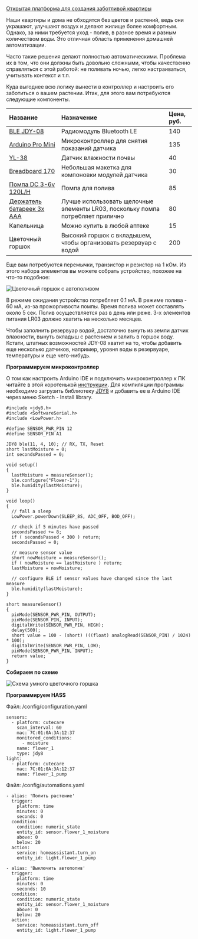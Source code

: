 [Открытая платформа для создания заботливой квартиры](http://cutecare.ru)

Наши квартиры и дома не обходятся без цветов и растений, ведь они украшают, улучшают воздух и делают жилище более комфортным. Однако, за ними требуется уход - полив, в разное время и разным количеством воды. Это отличная область применения домашней автоматизации.

Часто такие решения делают полностью автоматическими. Проблема их в том, что они должны быть довольно сложными, чтобы качественно справляться с этой работой: не поливать ночью, легко настраиваться, учитывать контекст и т.п.

Куда выгоднее всю логику вынести в контроллер и настроить его заботиться о вашем растении. Итак, для этого вам потребуются следующие компоненты.

|Название|Назначение|Цена, руб.|
| :----------- |:----------- |:----------- |
|[BLE JDY-08](https://rover.ebay.com/rover/1/711-53200-19255-0/1?icep_id=114&ipn=icep&toolid=20004&campid=5338218090&mpre=https%3A%2F%2Fwww.ebay.com%2Fitm%2FBluetooth-4-0-BLE-Low-Power-CC2541-JDY-08-Support-Airsync-iBeacon-Module%2F322511962233%3FssPageName%3DSTRK%253AMEBIDX%253AIT%26_trksid%3Dp2057872.m2749.l2649)|Радиомодуль Bluetooth LE|140|
|[Arduino Pro Mini](https://rover.ebay.com/rover/1/711-53200-19255-0/1?icep_id=114&ipn=icep&toolid=20004&campid=5338218090&mpre=https%3A%2F%2Fwww.ebay.com%2Fitm%2F2PCS-New-Pro-Mini-atmega328-Board-5V-16M-Arduino-Compatible-Nano%2F191674251828%3FssPageName%3DSTRK%253AMEBIDX%253AIT%26_trksid%3Dp2057872.m2749.l2649)|Микроконтроллер для снятия показаний датчика|135|
|[YL-38](https://rover.ebay.com/rover/1/711-53200-19255-0/1?icep_id=114&ipn=icep&toolid=20004&campid=5338218090&mpre=https%3A%2F%2Fwww.ebay.com%2Fitm%2F5PCS-Soil-Hygrometer-Detection-Module-Soil-Moisture-Sensor-For-arduino-Smart-car%2F400385860375%3FssPageName%3DSTRK%253AMEBIDX%253AIT%26_trksid%3Dp2057872.m2749.l2649)|Датчик влажности почвы|40|
|[Breadboard 170](https://rover.ebay.com/rover/1/711-53200-19255-0/1?icep_id=114&ipn=icep&toolid=20004&campid=5338218090&mpre=https%3A%2F%2Fwww.ebay.com%2Fitm%2F5-Color-Mini-Solderless-Prototype-Breadboard-170-Tie-points-For-Arduino-Shield%2F201677166530%3FssPageName%3DSTRK%253AMEBIDX%253AIT%26_trksid%3Dp2057872.m2749.l2649)|Небольшая макетка для компоновки модулей датчика|30|
|[Помпа DC 3-6v 120L/H](https://rover.ebay.com/rover/1/711-53200-19255-0/1?icep_id=114&ipn=icep&toolid=20004&campid=5338218090&mpre=https%3A%2F%2Fwww.ebay.com%2Fitm%2FUltra-quiet-Mini-DC-3-6V-120L-H-Brushless-Motor-Submersible-Water-Pump-New%2F201559004919%3F_trkparms%3Daid%253D222007%2526algo%253DSIM.MBE%2526ao%253D2%2526asc%253D20131003132420%2526meid%253Dfd6ec8f766314da0a7ba4fc97ffa719b%2526pid%253D100005%2526rk%253D6%2526rkt%253D6%2526mehot%253Dpp%2526sd%253D311588371634%2526itm%253D201559004919%26_trksid%3Dp2047675.c100005.m1851)|Помпа для полива|85|
|[Держатель батареек 3x AAA](https://rover.ebay.com/rover/1/711-53200-19255-0/1?icep_id=114&ipn=icep&toolid=20004&campid=5338218090&mpre=https%3A%2F%2Fwww.ebay.com%2Fitm%2F2-3-4xAAA-Battery-Holder-Plastic-Batteries-Box-Battery-Storage-Case-With-Wire-TS%2F152748115174%3Fhash%3Ditem23907f44e6%3Am%3AmR_En8kk8yOo9vvMl-QhG0g)|Лучше использовать щелочные элементы LR03, поскольку помпа потребляет прилично|80|
|Капельница|Можно купить в любой аптеке|15|
|Цветочный горшок|Высокий горшок с вкладышем, чтобы организовать резервуар с водой|200|

Еще вам потребуются перемычки, транзистор и резистор на 1 кОм. Из этого набора элементов вы можете собрать устройство, похожее на что-то подобное:

![Цветочный горшок с автополивом](https://github.com/cutecare/cutecare-docs/blob/master/images/FlowerAutoWatering.jpg?raw=true)

В режиме ожидания устройство потребляет 0.1 мА. В режиме полива - 60 мА, из-за прожорливости помпы. Время полива может составлять около 5 сек. Полив осуществляется раз в день или реже. 3-х элементов питания LR03 должно хватить на несколько месяцев.

Чтобы заполнить резервуар водой, достаточно вынуть из земли датчик влажности, вынуть вкладыш с растением и залить в горшок воду. Кстати, штатных возможностей JDY-08 хватит на то, чтобы добавить еще несколько датчиков, например, уровня воды в резервуаре, температуры и еще чего-нибудь.

**Программируем микроконтроллер**

О том как настроить Arduino IDE и подключить микроконтроллер к ПК читайте в этой коротенькой [инструкции](http://cutecare.readthedocs.io/ru/master/%D0%9C%D0%B8%D0%BA%D1%80%D0%BE%D0%BA%D0%BE%D0%BD%D1%82%D1%80%D0%BE%D0%BB%D0%BB%D0%B5%D1%80%D1%8B/#arduino-pro-mini). Для компиляции программы необходимо загрузить библиотеку [JDY8](https://github.com/cutecare/jdy8/archive/master.zip) и добавить ее в Arduino IDE через меню Sketch - Install library.

```
#include <jdy8.h>
#include <SoftwareSerial.h>
#include <LowPower.h>

#define SENSOR_PWR_PIN 12
#define SENSOR_PIN A1

JDY8 ble(11, 4, 10); // RX, TX, Reset
short lastMoisture = 0;
int secondsPassed = 0;

void setup() 
{
  lastMoisture = measureSensor();
  ble.configure("Flower-1");
  ble.humidity(lastMoisture);
}

void loop() 
{
  // fall a sleep
  LowPower.powerDown(SLEEP_8S, ADC_OFF, BOD_OFF);

  // check if 5 minutes have passed
  secondsPassed += 8;
  if ( secondsPassed < 300 ) return;
  secondsPassed = 0;

  // measure sensor value
  short nowMoisture = measureSensor();
  if ( nowMoisture == lastMoisture ) return;
  lastMoisture = nowMoisture;

  // configure BLE if sensor values have changed since the last measure
  ble.humidity(lastMoisture);
}

short measureSensor() 
{
  pinMode(SENSOR_PWR_PIN, OUTPUT);
  pinMode(SENSOR_PIN, INPUT);
  digitalWrite(SENSOR_PWR_PIN, HIGH);
  delay(500);
  short value = 100 - (short) (((float) analogRead(SENSOR_PIN) / 1024) * 100);
  digitalWrite(SENSOR_PWR_PIN, LOW);
  pinMode(SENSOR_PWR_PIN, INPUT);
  return value;
}
```

**Собираем по схеме**

![Схема умного цветочного горшка](https://github.com/cutecare/cutecare-docs/blob/master/images/FlowerWatering_bb.png?raw=true)

**Программируем HASS**

Файл: /config/configuration.yaml

```
sensors:
  - platform: cutecare
    scan_interval: 60
    mac: 7C:01:0A:3A:12:37
    monitored_conditions:
      - moisture
    name: flower_1
    type: jdy8
light:
  - platform: cutecare
    mac: 7C:01:0A:3A:12:37
    name: flower_1_pump
```

Файл: /config/automations.yaml

```
- alias: 'Полить растение'
  trigger:
    platform: time
    minutes: 0
    seconds: 0
  condition:
    condition: numeric_state
    entity_id: sensor.flower_1_moisture
    above: 0
    below: 20
  action:
    service: homeassistant.turn_on
    entity_id: light.flower_1_pump

- alias: 'Выключить автополив'
  trigger:
    platform: time
    minutes: 0
    seconds: 10
  condition:
    condition: numeric_state
    entity_id: sensor.flower_1_moisture
    above: 0
    below: 20
  action:
    service: homeassistant.turn_off
    entity_id: light.flower_1_pump
```
